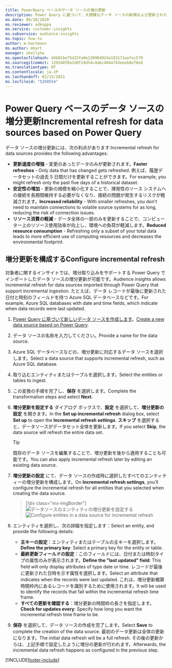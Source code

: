 ```yaml
---
title: PowerQuery ベースのデータ ソースの増分更新
description: Power Query に基づいて、大規模なデータ ソースの新規および更新されたデータを更新します。
ms.date: 09/28/2020
ms.reviewer: adkuppa
ms.service: customer-insights
ms.subservice: audience-insights
ms.topic: how-to
author: m-hartmann
ms.author: mhart
manager: shellyha
ms.openlocfilehash: d4b01be75d25fa0e120904924a193171eefec579
ms.sourcegitcommit: 139548f8a2d0f24d54c4a6c404a743eeeb8ef8e0
ms.translationtype: HT
ms.contentlocale: ja-JP
ms.lasthandoff: 02/15/2021
ms.locfileid: "5268554"
---
```

# <a name="incremental-refresh-for-data-sources-based-on-power-query"></a><span data-ttu-id="79c11-103">Power Query ベースのデータ ソースの増分更新</span><span class="sxs-lookup"><span data-stu-id="79c11-103">Incremental refresh for data sources based on Power Query</span></span>

<span data-ttu-id="79c11-104">データ ソースの増分更新には、次の利点があります:</span><span class="sxs-lookup"><span data-stu-id="79c11-104">Incremental refresh for data sources provides the following advantages:</span></span>

- <span data-ttu-id="79c11-105">**更新速度の増強** - 変更のあったデータのみが更新されます。</span><span class="sxs-lookup"><span data-stu-id="79c11-105">**Faster refreshes** - Only data that has changed gets refreshed.</span></span> <span data-ttu-id="79c11-106">例えば、履歴データセットの過去 5 日間だけを更新することができます。</span><span class="sxs-lookup"><span data-stu-id="79c11-106">For example, you might refresh only the past five days of a historical dataset.</span></span>
- <span data-ttu-id="79c11-107">**安定性の増加** - 更新の規模を縮小化することで、揮発性のソース システムへの接続を長期間維持する必要がなくなり、接続の問題が発生するリスクが軽減されます。</span><span class="sxs-lookup"><span data-stu-id="79c11-107">**Increased reliability** - With smaller refreshes, you don't need to maintain connections to volatile source systems for as long, reducing the risk of connection issues.</span></span>
- <span data-ttu-id="79c11-108">**リソース消費の軽減** - データ全体の一部のみを更新することで、コンピューター上のリソース使用効率が向上し、環境への負荷が軽減します。</span><span class="sxs-lookup"><span data-stu-id="79c11-108">**Reduced resource consumption** - Refreshing only a subset of your total data leads to more efficient use of computing resources and decreases the environmental footprint.</span></span>

## <a name="configure-incremental-refresh"></a><span data-ttu-id="79c11-109">増分更新を構成する</span><span class="sxs-lookup"><span data-stu-id="79c11-109">Configure incremental refresh</span></span>

<span data-ttu-id="79c11-110">対象者に関するインサイトでは、増分取り込みをサポートする Power Query でインポートしたデータ ソースの増分更新が可能です。</span><span class="sxs-lookup"><span data-stu-id="79c11-110">Audience insights allows incremental refresh for data sources imported through Power Query that support incremental ingestion.</span></span> <span data-ttu-id="79c11-111">たとえば、データ レコードが最後に更新された日付と時刻のフィールドを持つ Azure SQL データベースなどです。</span><span class="sxs-lookup"><span data-stu-id="79c11-111">For example, Azure SQL databases with date and time fields, which indicate when data records were last updated.</span></span>

1. <span data-ttu-id="79c11-112">[Power Query に基づいて新しいデータ ソースを作成します](connect-power-query.md)。</span><span class="sxs-lookup"><span data-stu-id="79c11-112">[Create a new data source based on Power Query](connect-power-query.md).</span></span>

1. <span data-ttu-id="79c11-113">データ ソースの名称を入力してください。</span><span class="sxs-lookup"><span data-stu-id="79c11-113">Provide a name for the data source.</span></span>

1. <span data-ttu-id="79c11-114">Azure SQL データベースなどの、増分更新に対応するデータ ソースを選択します。</span><span class="sxs-lookup"><span data-stu-id="79c11-114">Select a data source that supports incremental refresh, such as Azure SQL database.</span></span>

1. <span data-ttu-id="79c11-115">取り込むエンティティまたはテーブルを選択します。</span><span class="sxs-lookup"><span data-stu-id="79c11-115">Select the entities or tables to ingest.</span></span>

1. <span data-ttu-id="79c11-116">この変換の手順を完了し、**保存** を選択します。</span><span class="sxs-lookup"><span data-stu-id="79c11-116">Complete the transformation steps and select **Next**.</span></span>

1. <span data-ttu-id="79c11-117">**増分更新を設定する** ダイアログ ボックスで、**設定** を選択して、**増分更新の設定** を開きます。</span><span class="sxs-lookup"><span data-stu-id="79c11-117">In the **Set up incremental refresh** dialog box, select **Set up** to open the **Incremental refresh settings**.</span></span> <span data-ttu-id="79c11-118">**スキップ** を選択すると、データソースがデータセット全体を更新します。</span><span class="sxs-lookup"><span data-stu-id="79c11-118">If you select **Skip**, the data source will refresh the entire data set.</span></span>
   > [!TIP]
   > <span data-ttu-id="79c11-119">既存のデータ ソースを編集することで、増分更新を後から適用することも可能です。</span><span class="sxs-lookup"><span data-stu-id="79c11-119">You can also apply incremental refresh later by editing an existing data source.</span></span>

1. <span data-ttu-id="79c11-120">**増分更新の設定** にて、データ ソースの作成時に選択したすべてのエンティティーの増分更新を構成します。</span><span class="sxs-lookup"><span data-stu-id="79c11-120">On **Incremental refresh settings**, you'll configure the incremental refresh for all entities that you selected when creating the data source.</span></span>

   > [!div class="mx-imgBorder"]
   > <span data-ttu-id="79c11-121">![データソースのエンティティの増分更新を設定する](media/incremental-refresh-settings.png "データソースのエンティティの増分更新を設定する")</span><span class="sxs-lookup"><span data-stu-id="79c11-121">![Configure entities in a data source for incremental refresh](media/incremental-refresh-settings.png "Configure entities in a data source for incremental refresh")</span></span>

1. <span data-ttu-id="79c11-122">エンティティを選択し、次の詳細を指定します：</span><span class="sxs-lookup"><span data-stu-id="79c11-122">Select an entity, and provide the following details:</span></span>

   - <span data-ttu-id="79c11-123">**主キーの設定**：エンティティまたはテーブルの主キーを選択します。</span><span class="sxs-lookup"><span data-stu-id="79c11-123">**Define the primary key**: Select a primary key for the entity or table.</span></span>
   - <span data-ttu-id="79c11-124">**最終更新フィールドの設定**：このフィールドには、日付または時刻タイプの属性のみが表示されます。</span><span class="sxs-lookup"><span data-stu-id="79c11-124">**Define the "last updated" field**: This field will only display attributes of type date or time.</span></span> <span data-ttu-id="79c11-125">レコードが最後に更新された日時を示す属性を選択します。</span><span class="sxs-lookup"><span data-stu-id="79c11-125">Select an attribute that indicates when the records were last updated.</span></span> <span data-ttu-id="79c11-126">これは、増分更新概算時間枠内にあるレコードを識別するために使用されます。</span><span class="sxs-lookup"><span data-stu-id="79c11-126">It will be used to identify the records that fall within the incremental refresh time frame.</span></span>
   - <span data-ttu-id="79c11-127">**すべての更新を確認する**：増分更新の時間枠の長さを指定します。</span><span class="sxs-lookup"><span data-stu-id="79c11-127">**Check for updates every**: Specify how long you want the incremental refresh time frame to be.</span></span>

1. <span data-ttu-id="79c11-128">**保存** を選択して、データ ソースの作成を完了します。</span><span class="sxs-lookup"><span data-stu-id="79c11-128">Select **Save** to complete the creation of the data source.</span></span> <span data-ttu-id="79c11-129">最初のデータ更新は全体の更新になります。</span><span class="sxs-lookup"><span data-stu-id="79c11-129">The initial data refresh will be a full refresh.</span></span> <span data-ttu-id="79c11-130">その後の更新からは、上記手順で設定したように増分の更新が行われます。</span><span class="sxs-lookup"><span data-stu-id="79c11-130">Afterwards, the incremental data refresh happens as configured in the previous step.</span></span>


[!INCLUDE[footer-include](../includes/footer-banner.md)]